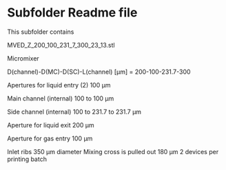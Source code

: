 # Subfolder Readme file
This subfolder contains

MVED_Z_200_100_231_7_300_23_13.stl

Micromixer

D(channel)-D(MC)-D(SC)-L(channel) [µm]
= 200-100-231.7-300

Apertures for liquid entry (2)
100 µm

Main channel (internal)
100 to 100 µm

Side channel (internal)
100 to 231.7 to 231.7 µm

Aperture for liquid exit
200 µm

Aperture for gas entry
100 µm

Inlet ribs 350 µm diameter
Mixing cross is pulled out 180 µm
2 devices per printing batch
